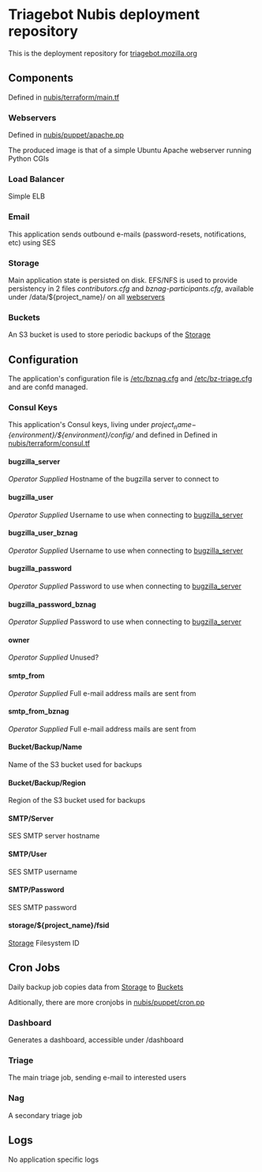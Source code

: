 # Triagebot Nubis deployment repository

This is the deployment repository for
[triagebot.mozilla.org](https://triagebot.mozilla.org)

## Components

Defined in [nubis/terraform/main.tf](nubis/terraform)

### Webservers

Defined in [nubis/puppet/apache.pp](nubis/puppet)

The produced image is that of a simple Ubuntu Apache webserver running Python CGIs

### Load Balancer

Simple ELB

### Email

This application sends outbound e-mails (password-resets, notifications, etc)
using SES

### Storage

Main application state is persisted on disk.  EFS/NFS is used to provide
persistency in 2 files *contributors.cfg* and *bznag-participants.cfg*, available
under /data/${project_name}/ on all [webservers](#webservers)

### Buckets

An S3 bucket is used to store periodic backups of the [Storage](#storage)

## Configuration

The application's configuration file is
[/etc/bznag.cfg](nubis/puppet/files/confd/templates) and [/etc/bz-triage.cfg](nubis/puppet/files/confd/templates)
and are confd managed.

### Consul Keys

This application's Consul keys, living under
*${project_name}-${environment}/${environment}/config/*
and defined in Defined in [nubis/terraform/consul.tf](nubis/terraform)

#### bugzilla_server

*Operator Supplied* Hostname of the bugzilla server to connect to

#### bugzilla_user

*Operator Supplied* Username to use when connecting to [bugzilla_server](#bugzilla_server)

#### bugzilla_user_bznag

*Operator Supplied* Username to use when connecting to [bugzilla_server](#bugzilla_server)

#### bugzilla_password

*Operator Supplied* Password to use when connecting to [bugzilla_server](#bugzilla_server)

#### bugzilla_password_bznag

*Operator Supplied* Password to use when connecting to [bugzilla_server](#bugzilla_server)

#### owner

*Operator Supplied* Unused?

#### smtp_from

*Operator Supplied* Full e-mail address mails are sent from

#### smtp_from_bznag

*Operator Supplied* Full e-mail address mails are sent from

#### Bucket/Backup/Name

Name of the S3 bucket used for backups

#### Bucket/Backup/Region

Region of the S3 bucket used for backups

#### SMTP/Server

SES SMTP server hostname

#### SMTP/User

SES SMTP username

#### SMTP/Password

SES SMTP password

#### storage/${project_name}/fsid

[Storage](#storage) Filesystem ID

## Cron Jobs

Daily backup job copies data from [Storage](#storage) to [Buckets](#buckets)

Aditionally, there are more cronjobs in [nubis/puppet/cron.pp](nubis/puppet)

### Dashboard

Generates a dashboard, accessible under /dashboard

### Triage

The main triage job, sending e-mail to interested users

### Nag

A secondary triage job

## Logs

No application specific logs
